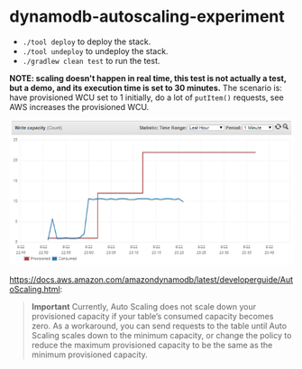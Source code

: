 # dynamodb-autoscaling-experiment

* `./tool deploy` to deploy the stack.
* `./tool undeploy` to undeploy the stack.
* `./gradlew clean test` to run the test.

**NOTE: scaling doesn't happen in real time, this test is not actually a test, but a demo, and its execution time is set to 30 minutes.** The scenario is: have provisioned WCU set to 1 initially, do a lot of `putItem()` requests, see AWS increases the provisioned WCU.

![demo](https://github.com/agibalov/aws-experiment/raw/master/dynamodb-autoscaling-experiment/demo.png)

https://docs.aws.amazon.com/amazondynamodb/latest/developerguide/AutoScaling.html:

> **Important**
  Currently, Auto Scaling does not scale down your provisioned capacity if your table’s consumed capacity becomes zero. As a workaround, you can send requests to the table until Auto Scaling scales down to the minimum capacity, or change the policy to reduce the maximum provisioned capacity to be the same as the minimum provisioned capacity.
